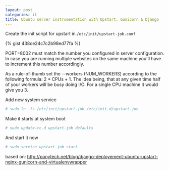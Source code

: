 ```yaml
---
layout: post
categories: it
title: Ubuntu server instrumentation with Upstart, Gunicorn & Django
---
```


Create the init script for upstart in ``/etc/init/upstart-job.conf`` 

{% gist 438ce24c7c2b98ed77fa %}

PORT=8002 must match the number you configured in server configuration. In case you are running multiple websites on the same machine you'll have to increment this number accordingly.

As a rule-of-thumb set the --workers (NUM_WORKERS) according to the following formula: 2 * CPUs + 1. The idea being, that at any given time half of your workers will be busy doing I/O. For a single CPU machine it would give you 3.

Add new system service
```sh
# sudo ln -fs /etc/init/upstart-job /etc/init.d/upstart-job
```
Make it starts at system boot
```sh
# sudo update-rc.d upstart-job defaults
```
And start it now
```sh
# sudo service upstart-job start
```

based on: http://ponytech.net/blog/django-deployement-ubuntu-upstart-nginx-gunicorn-and-virtualenvwrapper
